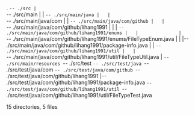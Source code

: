 .
`-- ./src
    |                                                               `-- ./src/main
    |   |                                                           `-- ./src/main/java
    |   |                                                           `-- ./src/main/java/com
    |   |                                                           `-- ./src/main/java/com/github
    |   |                                                           `-- ./src/main/java/com/github/lihang1991
    |   |               |                                           `-- ./src/main/java/com/github/lihang1991/enums
    |   |               |                                           `-- ./src/main/java/com/github/lihang1991/enums/FileTypeEnum.java
    |   |               |-- ./src/main/java/com/github/lihang1991/package-info.java
    |   |               `-- ./src/main/java/com/github/lihang1991/util
    |   |                                                           `-- ./src/main/java/com/github/lihang1991/util/FileTypeUtil.java
    |   `-- ./src/main/resources
    `-- ./src/test
        `-- ./src/test/java
            `-- ./src/test/java/com
                `-- ./src/test/java/com/github
                    `-- ./src/test/java/com/github/lihang1991
                        |-- ./src/test/java/com/github/lihang1991/package-info.java
                        `-- ./src/test/java/com/github/lihang1991/util
                                                                    `-- ./src/test/java/com/github/lihang1991/util/FileTypeTest.java

15 directories, 5 files
